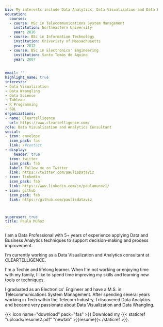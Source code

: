 ```yaml
---
bio: My interests include Data Analytics, Data Visualization and Data Wrangling.
education:
  courses:
  - course: MSc in Telecommunications System Management
    institution: Northeastern University
    year: 2016
  - course: BSc in Information Technology
    institution: Univeristy of Massachusetts
    year: 2012
  - course: BSc in Electronics' Engineering
    institution: Santo Tomás de Aquino
    year: 2007
    
    
email: ""
highlight_name: true
interests:
- Data Visualization
- Data Wrangling
- Data Science
- Tableau
- R Programming
- SQL
organizations:
- name: Cleartelligence
  url: https://www.cleartelligence.com/
role: Data Visualization and Analytics Consultant
social:
- icon: envelope
  icon_pack: fas
  link: /#contact
- display:
    header: true
  icon: twitter
  icon_pack: fab
  label: Follow me on Twitter
  link: https://twitter.com/paulisDataViz
- icon: linkedin
  icon_pack: fab
  link: https://www.linkedin.com/in/paulamunoz1/
- icon: github
  icon_pack: fab
  link: https://github.com/paulisdataviz



superuser: true
title: Paula Muñoz
---
```


I am a Data Professional with 5+ years of experience applying Data and Business Analytics techniques to support decision-making and process improvement.

I’m currently working as a Data Visualization and Analytics consultant at CLEARTELLIGENCE.

I'm a Techie and lifelong learner. When I'm not working or enjoying time with my family, I like to spend time improving my skills and learning new tools or techniques.

I graduated as an Electronics' Engineer and have a M.S. in Telecommunications System Management. After spending several years working in Tech within the Telecom Industry, I discovered Data Analytics and became very passionate about Data Visualization and Data Wrangling.

{{< icon name="download" pack="fas" >}} Download my {{< staticref "uploads/resume2.pdf" "newtab" >}}resume{{< /staticref >}}.

